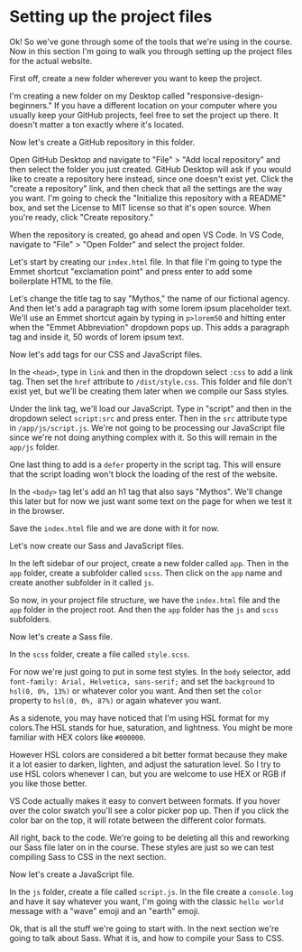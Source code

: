 # Setting up the project files

Ok! So we've gone through some of the tools that we're using in the course. Now in this section I'm going to walk you through setting up the project files for the actual website.

First off, create a new folder wherever you want to keep the project.

I'm creating a new folder on my Desktop called "responsive-design-beginners." If you have a different location on your computer where you usually keep your GitHub projects, feel free to set the project up there. It doesn't matter a ton exactly where it's located.

Now let's create a GitHub repository in this folder.

Open GitHub Desktop and navigate to "File" > "Add local repository" and then select the folder you just created. GitHub Desktop will ask if you would like to create a repository here instead, since one doesn't exist yet. Click the "create a repository" link, and then check that all the settings are the way you want. I'm going to check the "Initialize this repository with a README" box, and set the License to MIT license so that it's open source. When you're ready, click "Create repository."

When the repository is created, go ahead and open VS Code. In VS Code, navigate to "File" > "Open Folder" and select the project folder.

Let's start by creating our `index.html` file. In that file I'm going to type the Emmet shortcut "exclamation point" and press enter to add some boilerplate HTML to the file.

Let's change the title tag to say "Mythos," the name of our fictional agency. And then let's add a paragraph tag with some lorem ipsum placeholder text. We'll use an Emmet shortcut again by typing in `p>lorem50` and hitting enter when the "Emmet Abbreviation" dropdown pops up. This adds a paragraph tag and inside it, 50 words of lorem ipsum text.

Now let's add tags for our CSS and JavaScript files.

In the `<head>`, type in `link` and then in the dropdown select `:css` to add a link tag. Then set the `href` attribute to `/dist/style.css`. This folder and file don't exist yet, but we'll be creating them later when we compile our Sass styles.

Under the link tag, we'll load our JavaScript. Type in "script" and then in the dropdown select `script:src` and press enter. Then in the `src` attribute type in `/app/js/script.js`. We're not going to be processing our JavaScript file since we're not doing anything complex with it. So this will remain in the `app/js` folder.

One last thing to add is a `defer` property in the script tag. This will ensure that the script loading won't block the loading of the rest of the website.

In the `<body>` tag let's add an h1 tag that also says "Mythos". We'll change this later but for now we just want some text on the page for when we test it in the browser.

Save the `index.html` file and we are done with it for now.

Let's now create our Sass and JavaScript files.

In the left sidebar of our project, create a new folder called `app`. Then in the `app` folder, create a subfolder called `scss`. Then click on the `app` name and create another subfolder in it called `js`.

So now, in your project file structure, we have the `index.html` file and the `app` folder in the project root. And then the `app` folder has the `js` and `scss` subfolders.

Now let's create a Sass file.

In the `scss` folder, create a file called `style.scss`.

For now we're just going to put in some test styles. In the `body` selector, add `font-family: Arial, Helvetica, sans-serif;` and set the `background` to `hsl(0, 0%, 13%)` or whatever color you want. And then set the `color` property to `hsl(0, 0%, 87%)` or again whatever you want.

As a sidenote, you may have noticed that I'm using HSL format for my colors.The HSL stands for hue, saturation, and lightness. You might be more familiar with HEX colors like `#000000`.

However HSL colors are considered a bit better format because they make it a lot easier to darken, lighten, and adjust the saturation level. So I try to use HSL colors whenever I can, but you are welcome to use HEX or RGB if you like those better.

VS Code actually makes it easy to convert between formats. If you hover over the color swatch you'll see a color picker pop up. Then if you click the color bar on the top, it will rotate between the different color formats.

All right, back to the code. We're going to be deleting all this and reworking our Sass file later on in the course. These styles are just so we can test compiling Sass to CSS in the next section.

Now let's create a JavaScript file.

In the `js` folder, create a file called `script.js`. In the file create a `console.log` and have it say whatever you want, I'm going with the classic `hello world` message with a "wave" emoji and an "earth" emoji.

Ok, that is all the stuff we're going to start with. In the next section we're going to talk about Sass. What it is, and how to compile your Sass to CSS.
